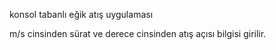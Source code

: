 konsol tabanlı eğik atış uygulaması

m/s cinsinden sürat ve derece cinsinden atış açısı bilgisi girilir.
